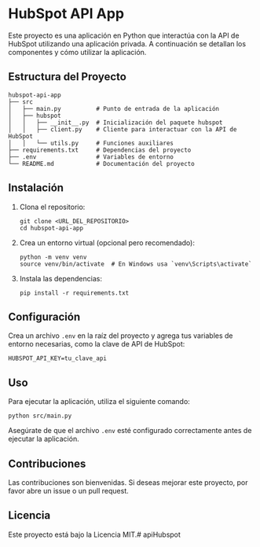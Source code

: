 # HubSpot API App

Este proyecto es una aplicación en Python que interactúa con la API de HubSpot utilizando una aplicación privada. A continuación se detallan los componentes y cómo utilizar la aplicación.

## Estructura del Proyecto

```
hubspot-api-app
├── src
│   ├── main.py          # Punto de entrada de la aplicación
│   ├── hubspot
│   │   ├── __init__.py  # Inicialización del paquete hubspot
│   │   ├── client.py    # Cliente para interactuar con la API de HubSpot
│   │   └── utils.py     # Funciones auxiliares
├── requirements.txt     # Dependencias del proyecto
├── .env                 # Variables de entorno
└── README.md            # Documentación del proyecto
```

## Instalación

1. Clona el repositorio:
   ```
   git clone <URL_DEL_REPOSITORIO>
   cd hubspot-api-app
   ```

2. Crea un entorno virtual (opcional pero recomendado):
   ```
   python -m venv venv
   source venv/bin/activate  # En Windows usa `venv\Scripts\activate`
   ```

3. Instala las dependencias:
   ```
   pip install -r requirements.txt
   ```

## Configuración

Crea un archivo `.env` en la raíz del proyecto y agrega tus variables de entorno necesarias, como la clave de API de HubSpot:

```
HUBSPOT_API_KEY=tu_clave_api
```

## Uso

Para ejecutar la aplicación, utiliza el siguiente comando:

```
python src/main.py
```

Asegúrate de que el archivo `.env` esté configurado correctamente antes de ejecutar la aplicación.

## Contribuciones

Las contribuciones son bienvenidas. Si deseas mejorar este proyecto, por favor abre un issue o un pull request.

## Licencia

Este proyecto está bajo la Licencia MIT.#   a p i H u b s p o t  
 